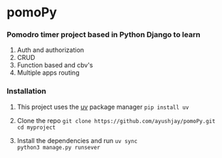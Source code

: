 # pomoPy
### Pomodro timer project based in Python Django to learn 
1. Auth and authorization
2. CRUD
3. Function based and cbv's
4. Multiple apps routing

### Installation
1. This project uses the [uv](https://docs.astral.sh/uv/guides/install-python/) package manager
`pip install uv`  

2. Clone the repo
`git clone https://github.com/ayushjay/pomoPy.git `  
`cd myproject`

3. Install the dependencies and run
`uv sync`  
`python3 manage.py runsever`


